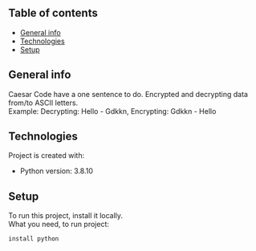 ## Table of contents
* [General info](#general-info)
* [Technologies](#technologies)
* [Setup](#setup)

## General info
Caesar Code have a one sentence to do. Encrypted and decrypting data from/to ASCII letters.
</br>
Example: Decrypting: Hello - Gdkkn, Encrypting: Gdkkn - Hello
	
## Technologies
Project is created with:
* Python version: 3.8.10
	
## Setup
To run this project, install it locally.
<br>
What you need, to run project:

```
install python
```

